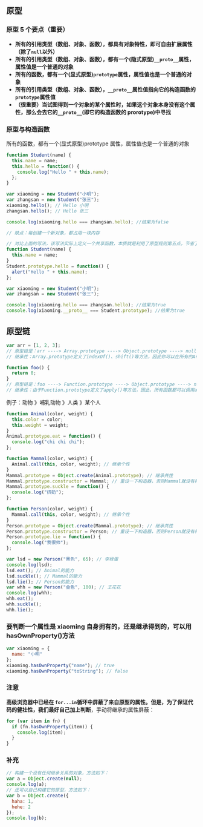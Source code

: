 ## 原型

### 原型 5 个要点（重要）

- **所有的引用类型（数组、对象、函数），都具有对象特性，即可自由扩展属性（除了`null`以外）**
- **所有的引用类型（数组、对象、函数），都有一个(隐式原型)`__proto__`属性，属性值是一个普通的对象**
- **所有的函数，都有一个(显式原型)`prototype`属性，属性值也是一个普通的对象**
- **所有的引用类型（数组、对象、函数），`__proto__`属性值指向它的构造函数的`prototype`属性值**
- **（很重要）当试图得到一个对象的某个属性时，如果这个对象本身没有这个属性，那么会去它的`__proto__`(即它的构造函数的 prorotype)中寻找**

### 原型与构造函数

所有的函数，都有一个(显式原型)prototype 属性，属性值也是一个普通的对象

```js
function Student(name) {
  this.name = name;
  this.hello = function() {
    console.log("Hello " + this.name);
  };
}

var xiaoming = new Student("小明");
var zhangsan = new Student("张三");
xiaoming.hello(); // Hello 小明
zhangsan.hello(); // Hello 张三

console.log(xiaoming.hello === zhangsan.hello); //结果为false

// 缺点：每创建一个新对象，都占用一块内存
```

```js
// 对比上面的写法，该写法实际上定义一个共享函数，本质就是利用了原型规则第五点，节省了很多内存
function Student(name) {
  this.name = name;
}
Student.prototype.hello = function() {
  alert("Hello " + this.name);
};

var xiaoming = new Student("小明");
var zhangsan = new Student("张三");

console.log(xiaoming.hello === zhangsan.hello); //结果为true
console.log(xiaoming.__proto__ === Student.prototype); //结果为true
```

## 原型链

```js
var arr = [1, 2, 3];
// 原型链是：arr ----> Array.prototype ----> Object.prototype ----> null
// 继承性：Array.prototype定义了indexOf()、shift()等方法，因此你可以在所有的Array对象上直接调用这些方法

function foo() {
  return 0;
}
// 原型链是：foo ----> Function.prototype ----> Object.prototype ----> null
// 继承性：由于Function.prototype定义了apply()等方法，因此，所有函数都可以调用apply()方法
```

例子：动物 》哺乳动物 》人类 》某个人

```js
function Animal(color, weight) {
  this.color = color;
  this.weight = weight;
}
Animal.prototype.eat = function() {
  console.log("chi chi chi");
};

function Mammal(color, weight) {
  Animal.call(this, color, weight); // 继承个性
}
Mammal.prototype = Object.create(Animal.prototype); // 继承共性
Mammal.prototype.constructor = Mammal; // 重设一下构造器，否则Mammal就没有构造器了
Mammal.prototype.suckle = function() {
  console.log("挤奶");
};

function Person(color, weight) {
  Mammal.call(this, color, weight); // 继承个性
}
Person.prototype = Object.create(Mammal.prototype); // 继承共性
Person.prototype.constructor = Person; // 重设一下构造器，否则Person就没有构造器了
Person.prototype.lie = function() {
  console.log("我很帅");
};

var lsd = new Person("黑色", 65); // 李栓蛋
console.log(lsd);
lsd.eat(); // Animal的能力
lsd.suckle(); // Mammal的能力
lsd.lie(); // Person的能力
var whh = new Person("金色", 100); // 王花花
console.log(whh);
whh.eat();
whh.suckle();
whh.lie();
```

### 要判断一个属性是 xiaoming 自身拥有的，还是继承得到的，可以用 hasOwnProperty()方法

```js
var xiaoming = {
  name: "小明"
};
xiaoming.hasOwnProperty("name"); // true
xiaoming.hasOwnProperty("toString"); // false
```

### 注意

**高级浏览器中已经在 `for...in`循环中屏蔽了来自原型的属性。但是，为了保证代码的健壮性，我们最好自己加上判断**，手动将继承的属性屏蔽：

```js
for (var item in fn) {
  if (fn.hasOwnProperty(item)) {
    console.log(item);
  }
}
```

### 补充

```js
// 构建一个没有任何继承关系的对象，方法如下：
var a = Object.create(null);
console.log(a);
// 还可以自己构建它的原型，方法如下：
var b = Object.create({
  haha: 1,
  hehe: 2
});
console.log(b);
```
